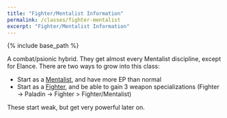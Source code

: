 ```yaml
---
title: "Fighter/Mentalist Information"
permalink: /classes/fighter-mentalist
excerpt: "Fighter/Mentalist Information"
---
```


{% include base_path %}

A combat/psionic hybrid. They get almost every Mentalist discipline, except for Elance. There are two ways to grow into this class:

* Start as a [Mentalist](/classes/mentalist), and have more EP than normal
* Start as a [Fighter](/classes/fighter), and be able to gain 3 weapon specializations (Fighter -> Paladin -> Fighter > Fighter/Mentalist)

These start weak, but get very powerful later on.
